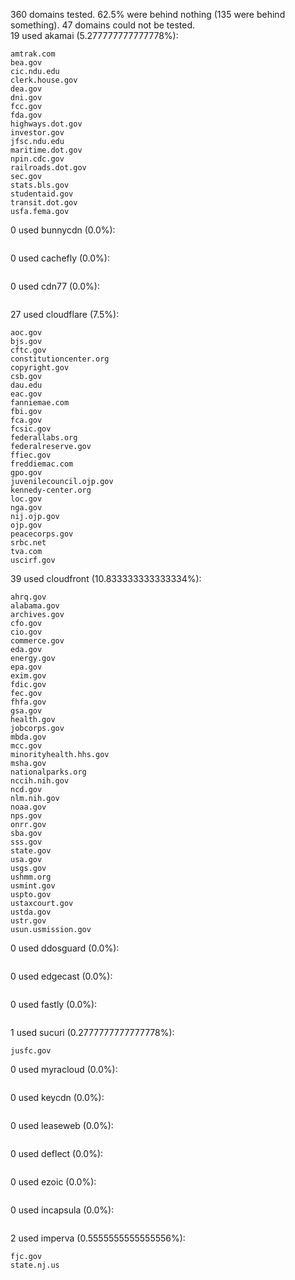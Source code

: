 360 domains tested. 62.5% were behind nothing (135 were behind something). 47 domains could not be tested.<br>
19 used akamai (5.277777777777778%):
```
amtrak.com
bea.gov
cic.ndu.edu
clerk.house.gov
dea.gov
dni.gov
fcc.gov
fda.gov
highways.dot.gov
investor.gov
jfsc.ndu.edu
maritime.dot.gov
npin.cdc.gov
railroads.dot.gov
sec.gov
stats.bls.gov
studentaid.gov
transit.dot.gov
usfa.fema.gov
```

0 used bunnycdn (0.0%):
```

```

0 used cachefly (0.0%):
```

```

0 used cdn77 (0.0%):
```

```

27 used cloudflare (7.5%):
```
aoc.gov
bjs.gov
cftc.gov
constitutioncenter.org
copyright.gov
csb.gov
dau.edu
eac.gov
fanniemae.com
fbi.gov
fca.gov
fcsic.gov
federallabs.org
federalreserve.gov
ffiec.gov
freddiemac.com
gpo.gov
juvenilecouncil.ojp.gov
kennedy-center.org
loc.gov
nga.gov
nij.ojp.gov
ojp.gov
peacecorps.gov
srbc.net
tva.com
uscirf.gov
```

39 used cloudfront (10.833333333333334%):
```
ahrq.gov
alabama.gov
archives.gov
cfo.gov
cio.gov
commerce.gov
eda.gov
energy.gov
epa.gov
exim.gov
fdic.gov
fec.gov
fhfa.gov
gsa.gov
health.gov
jobcorps.gov
mbda.gov
mcc.gov
minorityhealth.hhs.gov
msha.gov
nationalparks.org
nccih.nih.gov
ncd.gov
nlm.nih.gov
noaa.gov
nps.gov
onrr.gov
sba.gov
sss.gov
state.gov
usa.gov
usgs.gov
ushmm.org
usmint.gov
uspto.gov
ustaxcourt.gov
ustda.gov
ustr.gov
usun.usmission.gov
```

0 used ddosguard (0.0%):
```

```

0 used edgecast (0.0%):
```

```

0 used fastly (0.0%):
```

```

1 used sucuri (0.2777777777777778%):
```
jusfc.gov
```

0 used myracloud (0.0%):
```

```

0 used keycdn (0.0%):
```

```

0 used leaseweb (0.0%):
```

```

0 used deflect (0.0%):
```

```

0 used ezoic (0.0%):
```

```

0 used incapsula (0.0%):
```

```

2 used imperva (0.5555555555555556%):
```
fjc.gov
state.nj.us
```
